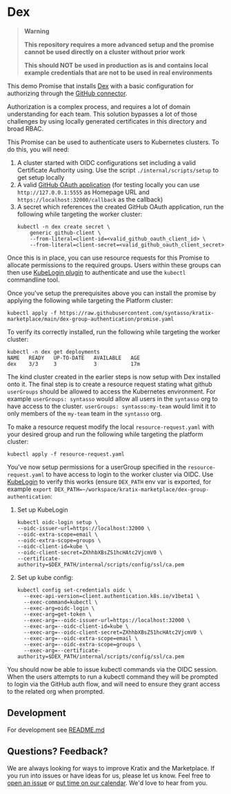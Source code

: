 # Dex

> **Warning**
> 
> **This repository requires a more advanced setup and the promise cannot be used directly on a cluster without prior work**
> 
> **This should NOT be used in production as is and contains local example credentials that are not to be used in real environments**

This demo Promise that installs [Dex](https://dexidp.io/) with a basic configuration for authorizing through the [GitHub connector](https://dexidp.io/docs/connectors/github/).

Authorization is a complex process, and requires a lot of domain understanding for each team.
This solution bypasses a lot of those challenges by using locally generated certificates in this directory and broad RBAC.

This Promise can be used to authenticate users to Kubernetes clusters. To do this, you will need:

1. A cluster started with OIDC configurations set including a valid Certificate Authority using. Use the script `./internal/scripts/setup` to get setup locally
1. A valid [GitHub OAuth application](https://github.com/settings/applications/new)
(for testing locally you can use `http://127.0.0.1:5555` as Homepage URL and `https://localhost:32000/callback` as the callback)
1. A secret which references the created GitHub OAuth application, run the following while targeting the worker cluster:
    ```
    kubectl -n dex create secret \
        generic github-client \
        --from-literal=client-id=<valid_github_oauth_client_id> \
        --from-literal=client-secret=<valid_github_oauth_client_secret>
    ```

Once this is in place, you can use resource requests for this Promise to allocate permissions to the required groups.
Users within these groups can then use [KubeLogin plugin](https://github.com/int128/kubelogin) to authenticate and use the `kubectl` commandline tool.

Once you've setup the prerequisites above you can install the promise by applying the following while targeting
the Platform cluster:
```
kubectl apply -f https://raw.githubusercontent.com/syntasso/kratix-marketplace/main/dex-group-authentication/promise.yaml
```

To verify its correctly installed, run the following while targeting the worker cluster:
```
kubectl -n dex get deployments
NAME   READY   UP-TO-DATE   AVAILABLE   AGE
dex    3/3     3            3           17m
```

The kind cluster created in the earlier steps is now setup with Dex installed onto it. The final step is to create a resource
request stating what github `userGroups` should be allowed to access the Kubernetes environment. For example `userGroups: syntasso` would
allow all users in the `syntasso` org to have access to the cluster. `userGroups: syntasso:my-team` would limit it to only members of the `my-team` team
in the `syntasso` org.

To make a resource request modify the local `resource-request.yaml` with your desired group and run the following while targeting the platform cluster:
```
kubectl apply -f resource-request.yaml
```

You've now setup permissions for a userGroup specified in the `resource-request.yaml` to have access to login to the worker
cluster via OIDC. Use [KubeLogin](https://github.com/int128/kubelogin#setup) to verify this works (ensure `DEX_PATH` env var
is exported, for example `export DEX_PATH=~/workspace/kratix-marketplace/dex-group-authentication`:

1. Set up KubeLogin
    ```
    kubectl oidc-login setup \
    --oidc-issuer-url=https://localhost:32000 \
    --oidc-extra-scope=email \
    --oidc-extra-scope=groups \
    --oidc-client-id=kube \
    --oidc-client-secret=ZXhhbXBsZS1hcHAtc2VjcmV0 \
    --certificate-authority=$DEX_PATH/internal/scripts/config/ssl/ca.pem
    ```
2. Set up kube config:
    ```
    kubectl config set-credentials oidc \
	  --exec-api-version=client.authentication.k8s.io/v1beta1 \
	  --exec-command=kubectl \
	  --exec-arg=oidc-login \
	  --exec-arg=get-token \
	  --exec-arg=--oidc-issuer-url=https://localhost:32000 \
	  --exec-arg=--oidc-client-id=kube \
	  --exec-arg=--oidc-client-secret=ZXhhbXBsZS1hcHAtc2VjcmV0 \
	  --exec-arg=--oidc-extra-scope=email \
	  --exec-arg=--oidc-extra-scope=groups \
	  --exec-arg=--certificate-authority=$DEX_PATH/internal/scripts/config/ssl/ca.pem
    ```

You should now be able to issue kubectl commands via the OIDC session. When the users attempts
to run a kubectl command they will be prompted to login via the GitHub auth flow, and will need to ensure they
grant access to the related org when prompted.


## Development

For development see [README.md](./internal/README.md)

## Questions? Feedback?

We are always looking for ways to improve Kratix and the Marketplace. If you run into issues or have ideas for us, please let us know. Feel free to [open an issue](https://github.com/syntasso/kratix-marketplace/issues/new/choose) or [put time on our calendar](https://www.syntasso.io/contact-us). We'd love to hear from you.
